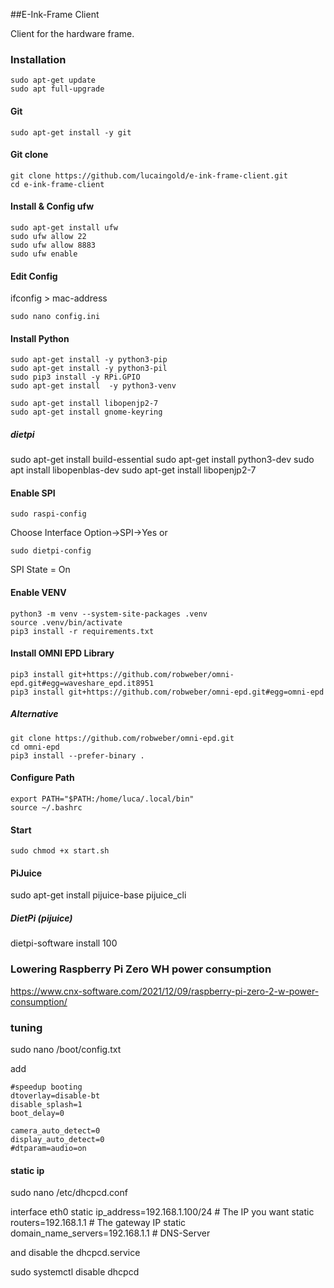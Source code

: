 ##E-Ink-Frame Client

Client for the hardware frame. 

### Installation
```
sudo apt-get update
sudo apt full-upgrade
```

#### Git
```
sudo apt-get install -y git
```

#### Git clone
```
git clone https://github.com/lucaingold/e-ink-frame-client.git
cd e-ink-frame-client
```

#### Install & Config ufw
```
sudo apt-get install ufw
sudo ufw allow 22
sudo ufw allow 8883
sudo ufw enable
```

#### Edit Config
ifconfig > mac-address
```
sudo nano config.ini
```

#### Install Python
```
sudo apt-get install -y python3-pip
sudo apt-get install -y python3-pil
sudo pip3 install -y RPi.GPIO
sudo apt-get install  -y python3-venv

sudo apt-get install libopenjp2-7
sudo apt-get install gnome-keyring

```

##### dietpi
sudo apt-get install build-essential
sudo apt-get install python3-dev
sudo apt install libopenblas-dev
sudo apt-get install libopenjp2-7

#### Enable SPI
```
sudo raspi-config
```
Choose Interface Option->SPI->Yes
or
```
sudo dietpi-config
```
SPI State = On

#### Enable VENV
```
python3 -m venv --system-site-packages .venv
source .venv/bin/activate
pip3 install -r requirements.txt
```

#### Install OMNI EPD Library 
```
pip3 install git+https://github.com/robweber/omni-epd.git#egg=waveshare_epd.it8951
pip3 install git+https://github.com/robweber/omni-epd.git#egg=omni-epd
```

##### Alternative

```
git clone https://github.com/robweber/omni-epd.git
cd omni-epd
pip3 install --prefer-binary .
```

#### Configure Path
```
export PATH="$PATH:/home/luca/.local/bin"
source ~/.bashrc
```

#### Start
```
sudo chmod +x start.sh 
```

#### PiJuice
sudo apt-get install pijuice-base
pijuice_cli

##### DietPi (pijuice)
dietpi-software install 100 


### Lowering Raspberry Pi Zero WH power consumption
https://www.cnx-software.com/2021/12/09/raspberry-pi-zero-2-w-power-consumption/


### tuning

sudo nano /boot/config.txt

add
```
#speedup booting
dtoverlay=disable-bt
disable_splash=1
boot_delay=0

camera_auto_detect=0
display_auto_detect=0
#dtparam=audio=on
```

#### static ip
sudo nano /etc/dhcpcd.conf

interface eth0
static ip_address=192.168.1.100/24     # The IP you want
static routers=192.168.1.1             # The gateway IP
static domain_name_servers=192.168.1.1 # DNS-Server

and disable the dhcpcd.service

sudo systemctl disable dhcpcd

